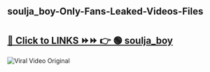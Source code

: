 
 ## soulja_boy-Only-Fans-Leaked-Videos-Files

# <h2><a href="https://mediaupload.pro?soulja_boy">🔗 Click to LINKS ⏩⏩ 👉 🟢 soulja_boy </a></h2>

<a href="https://mediaupload.pro?soulja_boy" rel="nofollow" data-target="animated-image.originalLink"><img src="https://i.ibb.co.com/xMMVF88/686577567.gif" alt="Viral Video Original" style="max-width: 100%; display: inline-block;" data-target="animated-image.originalImage"></a>